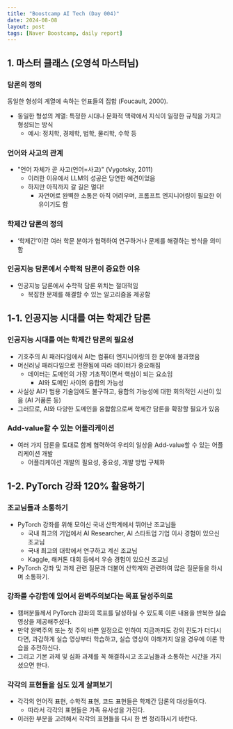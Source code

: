 ```yaml
---
title: "Boostcamp AI Tech (Day 004)"
date: 2024-08-08
layout: post
tags: [Naver Boostcamp, daily report]
---
```

## 1. 마스터 클래스 (오영석 마스터님)
### 담론의 정의
동일한 형성의 계열에 속하는 언표들의 집합 (Foucault, 2000).
- 동일한 형성의 계열: 특정한 시대나 문화적 맥락에서 지식이 일정한 규칙을 가지고 형성되는 방식
  - 예시: 정치학, 경제학, 법학, 물리학, 수학 등

### 언어와 사고의 관계
- "언어 자체가 곧 사고(언어=사고)" (Vygotsky, 2011)
  - 이러한 이유에서 LLM의 성공은 당연한 예견이었음
  - 하지만 아직까지 갈 길은 멀다!
    - 자연어로 완벽한 소통은 아직 어려우며, 프롬프트 엔지니어링이 필요한 이유이기도 함

### 학제간 담론의 정의
- ‘학제간’이란 여러 학문 분야가 협력하여 연구하거나 문제를 해결하는 방식을 의미함

### 인공지능 담론에서 수학적 담론이 중요한 이유
- 인공지능 담론에서 수학적 담론 위치는 절대적임
  - 복잡한 문제를 해결할 수 있는 알고리즘을 제공함

## 1-1. 인공지능 시대를 여는 학제간 담론
### 인공지능 시대를 여는 학제간 담론의 필요성
- 기호주의 AI 패러다임에서 AI는 컴퓨터 엔지니어링의 한 분야에 불과했음
- 머신러닝 패러다임으로 전환됨에 따라 데이터가 중요해짐
  - 데이터는 도메인의 가장 기초적이면서 핵심이 되는 요소임
    - AI와 도메인 사이의 융합의 가능성
- 사실상 AI가 범용 기술임에도 불구하고, 융합의 가능성에 대한 회의적인 시선이 있음 (AI 거품론 등)
- 그러므로, AI와 다양한 도메인을 융합함으로써 학제간 담론을 확장할 필요가 있음

### Add-value할 수 있는 어플리케이션
- 여러 가지 담론을 토대로 함께 협력하여 우리의 일상을 Add-value할 수 있는 어플리케이션 개발
  - 어플리케이션 개발의 필요성, 중요성, 개발 방법 구체화

## 1-2. PyTorch 강좌 120% 활용하기
### 조교님들과 소통하기
- PyTorch 강좌를 위해 모이신 국내 산학계에서 뛰어난 조교님들
  - 국내 최고의 기업에서 AI Researcher, AI 스타트업 기업 이사 경험이 있으신 조교님
  - 국내 최고의 대학에서 연구하고 계신 조교님
  - Kaggle, 해커톤 대회 등에서 우승 경험이 있으신 조교님
- PyTorch 강좌 및 과제 관련 질문과 더불어 산학계와 관련하여 많은 질문들을 하시며 소통하기.

### 강좌를 수강함에 있어서 완벽주의보다는 목표 달성주의로
- 캠퍼분들께서 PyTorch 강좌의 목표를 달성하실 수 있도록 이론 내용을 반복한 실습 영상을 제공해주셨다.
- 만약 완벽주의 또는 첫 주의 바쁜 일정으로 인하여 지금까지도 강의 진도가 더디시다면, 과감하게 실습 영상부터 학습하고, 실습 영상이 이해가지 않을 경우에 이론 학습을 추천하신다.
- 그리고 기본 과제 및 심화 과제를 꼭 해결하시고 조교님들과 소통하는 시간을 가지셨으면 한다.

### 각각의 표현들을 심도 있게 살펴보기
- 각각의 언어적 표현, 수학적 표현, 코드 표현들은 학제간 담론의 대상들이다.
  - 따라서 각각의 표현들은 가족 유사성을 가진다.
- 이러한 부분을 고려해서 각각의 표현들을 다시 한 번 정리하시기 바란다.
